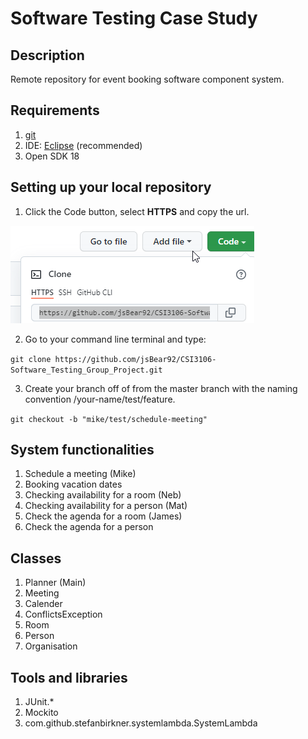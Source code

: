 # Software Testing Case Study

## Description
Remote repository for event booking software component system.

## Requirements

1. [git](https://git-scm.com/downloads)
2. IDE: [Eclipse](https://www.eclipse.org/downloads/) (recommended)
3. Open SDK 18


## Setting up your local repository

1. Click the Code button, select **HTTPS** and copy the url.

![Cloning](./clone.png)

2. Go to your command line terminal and type: 

```git clone https://github.com/jsBear92/CSI3106-Software_Testing_Group_Project.git```

3. Create your branch off of from the master branch with the naming convention /your-name/test/feature.

```git checkout -b "mike/test/schedule-meeting"```

##  System functionalities

1. Schedule a meeting (Mike)
2. Booking vacation dates     
3. Checking availability for a room (Neb) 
4. Checking availability for a person (Mat)  
5. Check the agenda for a room (James)
6. Check the agenda for a person

## Classes

1. Planner (Main)
2. Meeting     
3. Calender      
4. ConflictsException      
5. Room     
6. Person     
7. Organisation

## Tools and libraries

1. JUnit.*
2. Mockito
3. com.github.stefanbirkner.systemlambda.SystemLambda



